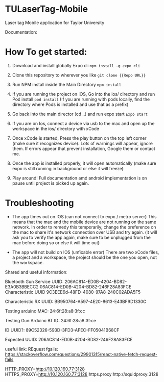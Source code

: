 # TULaserTag-Mobile
Laser tag Mobile application for Taylor University

Documentation:

# How To get started:
1. Download and install globally Expo cli
`npm install -g expo cli`

2. Clone this repository to wherever you like
`git clone {{Repo URL}} `

3. Run NPM install inside the Main Directory
`npm install`

4. If you are running the project on IOS, Go into the ios/ directory and run Pod install
`pod install`
(If you are running with pods locally, find the directory where Pods is installed and use that as a prefix)

5. Go back into the main director (cd ..) and run expo start
`Expo start`

6. If you are on Ios, connect a device via usb to the mac and open up the workspace in the ios/ directory with xCode

7. Once xCode is started, Press the play button on the top left corner (make sure it recognizes device).
   Lots of warnings will appear, ignore them. If errors appear that prevent installation, Google them or contact me.
 
8. Once the app is installed properly, it will open automatically (make sure expo is still running in background or else it will freeze)

9. Play around! Full documentation amd android implementation is on pause until project is picked up again.

# Troubleshooting

- The app times out on IOS (can not connect to expo / metro server)
   This means that the mac and the mobile device are not running on the same network. In order to remedy this temporarily, change the preference on the mac to share it's network connection over USB and try again. (it will ask you to verify the app again, make sure to be unplugged from the mac before doing so or else it will time out)
   
 - The app will not build on IOS (unfixable error)
   There are two xCode files, a project and a workspace, the project should be the one you open, not the workspace.


Shared and useful information:

Bluetooth Gun Service UUID: 
206AC814-ED0B-4204-BD82-E3A0B3BBECC2
06AC814-ED0B-4204-BD82-246F28A83FCE
Characteristic UUID
9C3EEE6d-48FD-4080-97A8-240C02ADA5F5

Characteristic RX UUID:
BB950764-A597-4E20-8613-E43BF9D1330C

Testing arduino MAC:
24:6f:28:a8:3f:cc

Testing Gun Arduino BT ID:
24:6f:28:a8:3f:ce

ID UUID?:
89C52326-593D-3FD3-AFEC-FF05041B68CF

Expected UUID:
206AC814-ED0B-4204-BD82-246F28A83FCE

useful link: REquest fgails:
https://stackoverflow.com/questions/29901315/react-native-fetch-request-fails

HTTP_PROXY=http://10.120.160.77:3128
HTTPS_PROXY=http://10.120.160.77:3128
https.proxy http://squidproxy:3128
